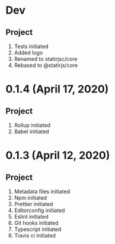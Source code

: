 # Dev

## Project

1. Tests initiated
2. Added logo
3. Renamed to statirjsc/core
4. Rebased to @statirjs/core

# 0.1.4 (April 17, 2020)

## Project

1. Rollup initiated
2. Babel initiated

# 0.1.3 (April 12, 2020)

## Project

1. Metadata files initiated
2. Npm initiated
3. Prettier initiated
4. Editorconfig initiated
5. Eslint initiated
6. Git hooks initiated
7. Typescript initiated
8. Travis ci initiated
